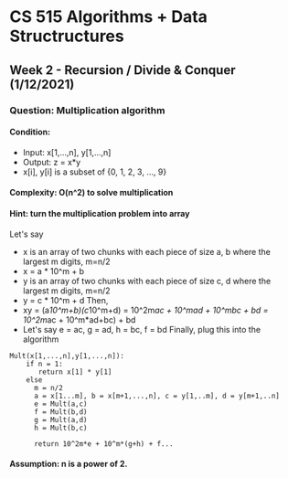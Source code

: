 # CS 515 Algorithms + Data Structructures
## Week 2 - Recursion / Divide & Conquer (1/12/2021)
### Question: Multiplication algorithm 
#### Condition: 
- Input: x[1,...,n], y[1,...,n]
- Output: z = x*y
- x[i], y[i] is a subset of {0, 1, 2, 3, ..., 9}
#### Complexity: O(n^2)  to solve multiplication 
#### Hint: turn the multiplication problem into array 
Let's say 
- x is an array of two chunks with each piece of size a, b where the largest m digits, m=n/2
- x = a * 10^m + b
- y is an array of two chunks with each piece of size c, d where the largest m digits, m=n/2
- y = c * 10^m + d
Then, 
- xy = (a*10^m+b)(c*10^m+d) = 10^2m*ac + 10^mad + 10^mbc + bd = 10^2m*ac + 10^m*ad+bc) + bd
- Let's say e = ac, g = ad, h = bc, f = bd
Finally, plug this into the algorithm
```
Mult(x[1,...,n],y[1,...,n]):
    if n = 1:
       return x[1] * y[1]
    else
      m = n/2
      a = x[1...m], b = x[m+1,...,n], c = y[1,..m], d = y[m+1,..n]
      e = Mult(a,c)
      f = Mult(b,d)
      g = Mult(a,d)
      h = Mult(b,c)
      
      return 10^2m*e + 10^m*(g+h) + f...
```
#### Assumption: n is a power of 2. 

